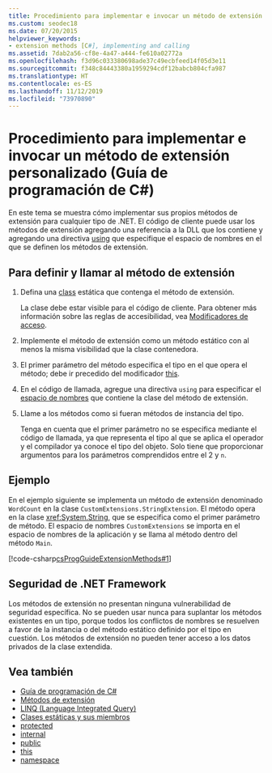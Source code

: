 ```yaml
---
title: Procedimiento para implementar e invocar un método de extensión personalizado - Guía de programación de C#
ms.custom: seodec18
ms.date: 07/20/2015
helpviewer_keywords:
- extension methods [C#], implementing and calling
ms.assetid: 7dab2a56-cf8e-4a47-a444-fe610a02772a
ms.openlocfilehash: f3d96c033380698ade37c49ecbfeed14f05d3e11
ms.sourcegitcommit: f348c84443380a1959294cdf12babcb804cfa987
ms.translationtype: HT
ms.contentlocale: es-ES
ms.lasthandoff: 11/12/2019
ms.locfileid: "73970890"
---
```

# <a name="how-to-implement-and-call-a-custom-extension-method-c-programming-guide"></a>Procedimiento para implementar e invocar un método de extensión personalizado (Guía de programación de C#)
En este tema se muestra cómo implementar sus propios métodos de extensión para cualquier tipo de .NET. El código de cliente puede usar los métodos de extensión agregando una referencia a la DLL que los contiene y agregando una directiva [using](../../language-reference/keywords/using-directive.md) que especifique el espacio de nombres en el que se definen los métodos de extensión.  
  
## <a name="to-define-and-call-the-extension-method"></a>Para definir y llamar al método de extensión  
  
1. Defina una [class](./static-classes-and-static-class-members.md) estática que contenga el método de extensión.  
  
     La clase debe estar visible para el código de cliente. Para obtener más información sobre las reglas de accesibilidad, vea [Modificadores de acceso](./access-modifiers.md).  
  
2. Implemente el método de extensión como un método estático con al menos la misma visibilidad que la clase contenedora.  
  
3. El primer parámetro del método especifica el tipo en el que opera el método; debe ir precedido del modificador [this](../../language-reference/keywords/this.md).  
  
4. En el código de llamada, agregue una directiva `using` para especificar el [espacio de nombres](../../language-reference/keywords/namespace.md) que contiene la clase del método de extensión.  
  
5. Llame a los métodos como si fueran métodos de instancia del tipo.  
  
     Tenga en cuenta que el primer parámetro no se especifica mediante el código de llamada, ya que representa el tipo al que se aplica el operador y el compilador ya conoce el tipo del objeto. Solo tiene que proporcionar argumentos para los parámetros comprendidos entre el 2 y `n`.  
  
## <a name="example"></a>Ejemplo  
 En el ejemplo siguiente se implementa un método de extensión denominado `WordCount` en la clase `CustomExtensions.StringExtension`. El método opera en la clase <xref:System.String>, que se especifica como el primer parámetro de método. El espacio de nombres `CustomExtensions` se importa en el espacio de nombres de la aplicación y se llama al método dentro del método `Main`.  
  
 [!code-csharp[csProgGuideExtensionMethods#1](~/samples/snippets/csharp/VS_Snippets_VBCSharp/csProgGuideExtensionMethods/cs/extensionmethods.cs#1)]  
  
## <a name="net-framework-security"></a>Seguridad de .NET Framework  
 Los métodos de extensión no presentan ninguna vulnerabilidad de seguridad específica. No se pueden usar nunca para suplantar los métodos existentes en un tipo, porque todos los conflictos de nombres se resuelven a favor de la instancia o del método estático definido por el tipo en cuestión. Los métodos de extensión no pueden tener acceso a los datos privados de la clase extendida.  
  
## <a name="see-also"></a>Vea también

- [Guía de programación de C#](../index.md)
- [Métodos de extensión](./extension-methods.md)
- [LINQ (Language Integrated Query)](../../linq/linq-in-csharp.md)
- [Clases estáticas y sus miembros](./static-classes-and-static-class-members.md)
- [protected](../../language-reference/keywords/protected.md)
- [internal](../../language-reference/keywords/internal.md)
- [public](../../language-reference/keywords/public.md)
- [this](../../language-reference/keywords/this.md)
- [namespace](../../language-reference/keywords/namespace.md)

